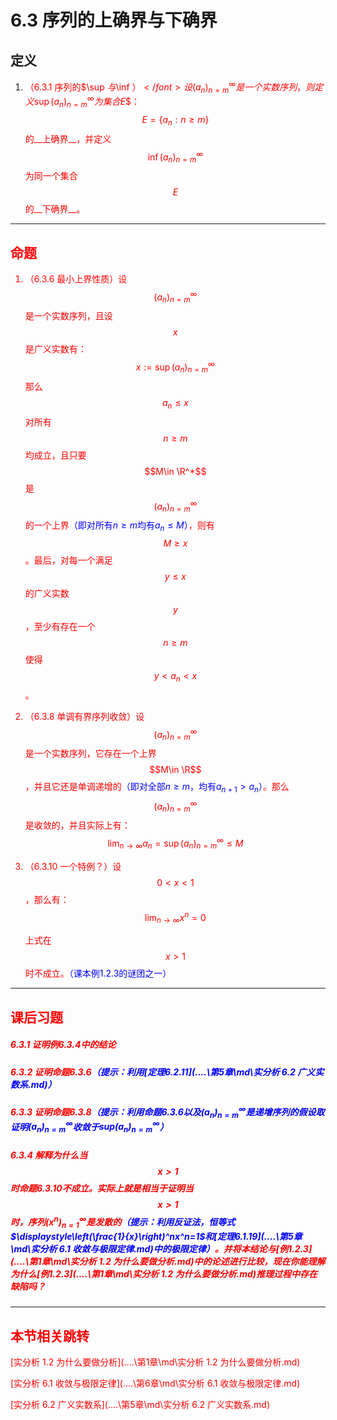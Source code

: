 # 6.3 序列的上确界与下确界

## 定义

1. <font color=red>（6.3.1 序列的$\sup $与$\inf $）</font>设$$(a_n)_{n=m}^\infty$$是一个实数序列，则定义$$\sup(a_n)_{n=m}^\infty$$为集合$$E$$：
   $$
   E=\{a_n:n≥m\}
   $$
   的__上确界__，并定义$$\inf(a_n)_{n=m}^\infty$$为同一个集合$$E$$的__下确界__。

---

## 命题

1. <font color=red>（6.3.6 最小上界性质）</font>设$$(a_n)_{n=m}^\infty$$是一个实数序列，且设$$x$$是广义实数有：
   $$
   x:=\sup (a_n)_{n=m}^\infty
   $$
   那么$$a_n≤x$$对所有$$n≥m$$均成立，且只要$$M\in \R^*$$是$$(a_n)_{n=m}^\infty$$的一个上界<font color=blue>（即对所有$n≥m$均有$a_n≤M$）</font>，则有$$M≥x$$。最后，对每一个满足$$y≤x$$的广义实数$$y$$，至少有存在一个$$n≥m$$使得$$y<a_n<x$$。

2. <font color=red>（6.3.8 单调有界序列收敛）</font>设$$(a_n)_{n=m}^\infty$$是一个实数序列，它存在一个上界$$M\in \R$$，并且它还是单调递增的<font color=blue>（即对全部$n≥m$，均有$a_{n+1}>a_n$）</font>。那么$$(a_n)_{n=m}^\infty$$是收敛的，并且实际上有：
   $$
   \lim_{n\rightarrow \infty}a_n=\sup (a_n)_{n=m}^\infty≤M
   $$

3. <font color=red>（6.3.10 一个特例？）</font>设$$0<x<1$$，那么有：
   $$
   \lim_{n\rightarrow \infty}x^n=0
   $$

   上式在$$x>1$$时不成立。<font color=blue>（课本例1.2.3的谜团之一）</font>

---

## 课后习题

##### 6.3.1 证明例6.3.4中的结论

> 

##### 6.3.2 证明命题6.3.6<font color=blue>（提示：利用[定理6.2.11](..\..\第5章\md\实分析 6.2 广义实数系.md)）</font>

> 

##### 6.3.3 证明命题6.3.8<font color=blue>（提示：利用命题6.3.6以及$(a_n)_{n=m}^\infty$是递增序列的假设取证明$(a_n)_{n=m}^\infty$收敛于$\text{sup}(a_n)_{n=m}^\infty$）</font>

> 

##### 6.3.4 解释为什么当$$x>1$$时命题6.3.10不成立。实际上就是相当于证明当$$x>1$$时，序列$(x^n)_{n=1}^\infty$是发散的<font color=blue>（提示：利用反证法，恒等式$\displaystyle\left(\frac{1}{x}\right)^nx^n=1$和[定理6.1.19](..\..\第5章\md\实分析 6.1 收敛与极限定律.md)中的极限定律）</font>。并将本结论与[例1.2.3](..\..\第1章\md\实分析 1.2 为什么要做分析.md)中的论述进行比较，现在你能理解为什么[例1.2.3](..\..\第1章\md\实分析 1.2 为什么要做分析.md)推理过程中存在缺陷吗？

> 

---

## 本节相关跳转

[实分析 1.2 为什么要做分析](..\..\第1章\md\实分析 1.2 为什么要做分析.md)

[实分析 6.1 收敛与极限定律](..\..\第6章\md\实分析 6.1 收敛与极限定律.md)

[实分析 6.2 广义实数系](..\..\第5章\md\实分析 6.2 广义实数系.md)

